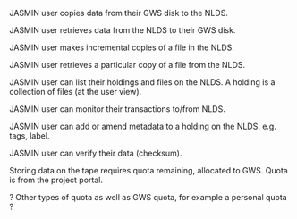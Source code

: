 JASMIN user copies data from their GWS disk to the NLDS.

JASMIN user retrieves data from the NLDS to their GWS disk.

JASMIN user makes incremental copies of a file in the NLDS.

JASMIN user retrieves a particular copy of a file from the NLDS.

JASMIN user can list their holdings and files on the NLDS.  A holding is a collection of files (at the user view).

JASMIN user can monitor their transactions to/from NLDS.

JASMIN user can add or amend metadata to a holding on the NLDS. e.g. tags, label.

JASMIN user can verify their data (checksum).

Storing data on the tape requires quota remaining, allocated to GWS.  Quota is from the project portal.

? Other types of quota as well as GWS quota, for example a personal quota ?

